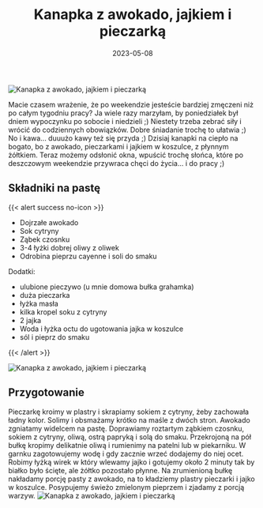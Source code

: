 ﻿---
title: "Kanapka z awokado, jajkiem i pieczarką"
date: 2023-05-08
categories:
- śniadanie
tags:
- pieczywo
- awokado
- jajko
- wegetariańskie
- bez laktozy

thumbnailImagePosition: "top"
---
![Kanapka z awokado, jajkiem i pieczarką](/img/Kanapka-z-awokado-jajkiem-i-pieczarka/Kanapka-z-awokado-jajkiem-i-pieczarka-6.JPG)

Macie czasem wrażenie, że po weekendzie jesteście bardziej zmęczeni niż po całym tygodniu pracy? Ja wiele razy marzyłam, by poniedziałek był dniem wypoczynku po sobocie i niedzieli ;) Niestety trzeba zebrać siły i wrócić do codziennych obowiązków. Dobre śniadanie trochę to ułatwia ;)  No i kawa... duuużo kawy też się przyda ;) 
Dzisiaj kanapki na ciepło na bogato, bo z awokado, pieczarkami i jajkiem w koszulce, z płynnym żółtkiem. Teraz możemy odsłonić okna, wpuścić trochę słońca, które po deszczowym weekendzie przywraca chęci do życia... i do pracy ;)  
<!--more-->


## Składniki na pastę
{{< alert success no-icon >}}
- Dojrzałe awokado
- Sok cytryny
- Ząbek czosnku
- 3-4 łyżki dobrej oliwy z oliwek
- Odrobina pieprzu cayenne i soli do smaku

Dodatki:
- ulubione pieczywo (u mnie domowa bułka grahamka)
- duża pieczarka
- łyżka masła
- kilka kropel soku z cytryny
- 2 jajka
- Woda i łyżka octu do ugotowania jajka w koszulce 
- sól i pieprz do smaku 

{{< /alert >}}

![Kanapka z awokado, jajkiem i pieczarką](/img/Kanapka-z-awokado-jajkiem-i-pieczarka/Kanapka-z-awokado-jajkiem-i-pieczarka-4.JPG)
## Przygotowanie
Pieczarkę kroimy w plastry i skrapiamy sokiem z cytryny, żeby zachowała ładny kolor. Solimy i obsmażamy krótko na maśle z dwóch stron.
Awokado zgniatamy widelcem na pastę. Doprawiamy roztartym ząbkiem czosnku, sokiem z cytryny, oliwą, ostrą papryką i solą do smaku. 
Przekrojoną na pół bułkę kropimy delikatnie oliwą i rumienimy na patelni lub w piekarniku. 
W garnku zagotowujemy wodę i gdy zacznie wrzeć dodajemy do niej ocet. Robimy łyżką wirek w który wlewamy jajko i gotujemy około 2 minuty tak by białko było ścięte, ale żółtko pozostało płynne. 
Na zrumienioną bułkę nakładamy porcję pasty z awokado, na to kładziemy plastry pieczarki i jajko w koszulce. Posypujemy świeżo zmielonym pieprzem i zjadamy z porcją warzyw. 
![Kanapka z awokado, jajkiem i pieczarką](/img/Kanapka-z-awokado-jajkiem-i-pieczarka/Kanapka-z-awokado-jajkiem-i-pieczarka-3.JPG)
